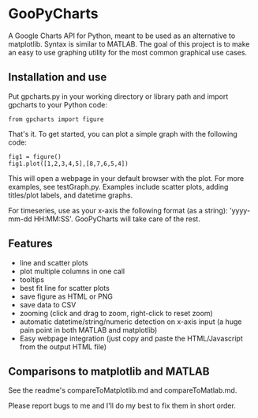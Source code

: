 # GooPyCharts
A Google Charts API for Python, meant to be used as an alternative to matplotlib. Syntax is similar to MATLAB. The goal of this project is to make an easy to use graphing utility for the most common graphical use cases.

## Installation and use
Put gpcharts.py in your working directory or library path and import gpcharts to your Python code:

```
from gpcharts import figure
```

That's it. To get started, you can plot a simple graph with the following code:

```
fig1 = figure()
fig1.plot([1,2,3,4,5],[8,7,6,5,4])
```

This will open a webpage in your default browser with the plot. For more examples, see testGraph.py. Examples include scatter plots, adding titles/plot labels, and datetime graphs.

For timeseries, use as your x-axis the following format (as a string): 'yyyy-mm-dd HH:MM:SS'. GooPyCharts will take care of the rest.

## Features
- line and scatter plots
- plot multiple columns in one call
- tooltips
- best fit line for scatter plots
- save figure as HTML or PNG
- save data to CSV
- zooming (click and drag to zoom, right-click to reset zoom)
- automatic datetime/string/numeric detection on x-axis input (a huge pain point in both MATLAB and matplotlib)
- Easy webpage integration (just copy and paste the HTML/Javascript from the output HTML file)

## Comparisons to matplotlib and MATLAB
See the readme's compareToMatplotlib.md and compareToMatlab.md.

Please report bugs to me and I'll do my best to fix them in short order.
